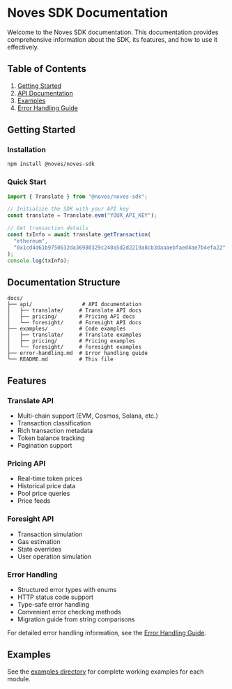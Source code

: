 # Noves SDK Documentation

Welcome to the Noves SDK documentation. This documentation provides comprehensive information about the SDK, its features, and how to use it effectively.

## Table of Contents

1. [Getting Started](#getting-started)
2. [API Documentation](./api/README.md)
3. [Examples](./examples/README.md)
4. [Error Handling Guide](./error-handling.md)

## Getting Started

### Installation

```bash
npm install @noves/noves-sdk
```

### Quick Start

```typescript
import { Translate } from "@noves/noves-sdk";

// Initialize the SDK with your API key
const translate = Translate.evm("YOUR_API_KEY");

// Get transaction details
const txInfo = await translate.getTransaction(
  "ethereum",
  "0x1cd4d61b9750632da36980329c240a5d2d2219a8cb3daaaebfaed4ae7b4efa22"
);
console.log(txInfo);
```

## Documentation Structure

```
docs/
├── api/                # API documentation
│   ├── translate/     # Translate API docs
│   ├── pricing/       # Pricing API docs
│   └── foresight/     # Foresight API docs
├── examples/          # Code examples
│   ├── translate/     # Translate examples
│   ├── pricing/       # Pricing examples
│   └── foresight/     # Foresight examples
├── error-handling.md  # Error handling guide
└── README.md          # This file
```

## Features

### Translate API
- Multi-chain support (EVM, Cosmos, Solana, etc.)
- Transaction classification
- Rich transaction metadata
- Token balance tracking
- Pagination support

### Pricing API
- Real-time token prices
- Historical price data
- Pool price queries
- Price feeds

### Foresight API
- Transaction simulation
- Gas estimation
- State overrides
- User operation simulation

### Error Handling
- Structured error types with enums
- HTTP status code support
- Type-safe error handling
- Convenient error checking methods
- Migration guide from string comparisons

For detailed error handling information, see the [Error Handling Guide](./error-handling.md).

## Examples

See the [examples directory](./examples/README.md) for complete working examples for each module.